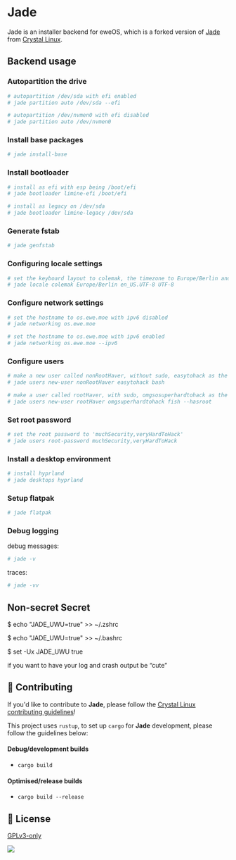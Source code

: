 
# Jade

Jade is an installer backend for eweOS, which is a forked version of [Jade](https://gitlab.com/crystal-linux/software/jade/) from [Crystal Linux](https://getcryst.al).

## Backend usage

### Autopartition the drive
```sh
# autopartition /dev/sda with efi enabled
# jade partition auto /dev/sda --efi

# autopartition /dev/nvmen0 with efi disabled
# jade partition auto /dev/nvmen0
```

### Install base packages
```sh
# jade install-base
```

### Install bootloader
```sh
# install as efi with esp being /boot/efi
# jade bootloader limine-efi /boot/efi

# install as legacy on /dev/sda
# jade bootloader limine-legacy /dev/sda
```

### Generate fstab
```sh
# jade genfstab
```

### Configuring locale settings
```sh
# set the keyboard layout to colemak, the timezone to Europe/Berlin and set en_US.UTF-8 as the locale
# jade locale colemak Europe/Berlin en_US.UTF-8 UTF-8
```

### Configure network settings
```sh
# set the hostname to os.ewe.moe with ipv6 disabled
# jade networking os.ewe.moe 

# set the hostname to os.ewe.moe with ipv6 enabled
# jade networking os.ewe.moe --ipv6
```

### Configure users
```sh
# make a new user called nonRootHaver, without sudo, easytohack as the password and bash as the default shell
# jade users new-user nonRootHaver easytohack bash

# make a user called rootHaver, with sudo, omgsosuperhardtohack as the password and fish as the default shell
# jade users new-user rootHaver omgsuperhardtohack fish --hasroot
```

### Set root password
```sh
# set the root password to 'muchSecurity,veryHardToHack'
# jade users root-password muchSecurity,veryHardToHack
```

### Install a desktop environment
```sh
# install hyprland
# jade desktops hyprland
```

### Setup flatpak
```sh
# jade flatpak
```

### Debug logging

debug messages:
```sh
# jade -v
```

traces:
```sh
# jade -vv
```


## Non-secret Secret
$ echo "JADE_UWU=true" >> ~/.zshrc 

$ echo "JADE_UWU=true" >> ~/.bashrc 

$ set -Ux JADE_UWU true 


if you want to have your log and crash output be “cute”

## 🙌 Contributing

If you'd like to contribute to **Jade**, please follow the [Crystal Linux contributing guidelines](https://git.getcryst.al/crystal/info/-/blob/main/CONTRIBUTING.md)!

This project uses `rustup`, to set up `cargo` for **Jade** development, please follow the guidelines below:


#### Debug/development builds

- `cargo build`

#### Optimised/release builds

- `cargo build --release`



## 📜 License

[GPLv3-only](https://choosealicense.com/licenses/gpl-3.0/)

![](https://git.getcryst.al/crystal/misc/branding/-/raw/main/banners/README-banner.png)
